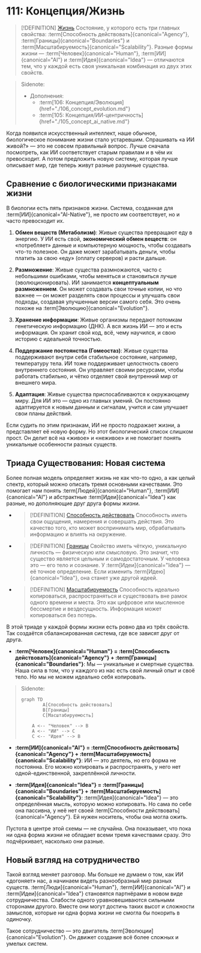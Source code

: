 # 111: Концепция/Жизнь

> [!DEFINITION] [Жизнь](./000_glossary.md)
> Состояние, у которого есть три главных свойства: :term[Способность действовать]{canonical="Agency"}, :term[Границы]{canonical="Boundaries"} и :term[Масштабируемость]{canonical="Scalability"}. Разные формы жизни — :term[Человек]{canonical="Human"}, :term[ИИ]{canonical="AI"} и :term[Идея]{canonical="Idea"} — отличаются тем, что у каждой есть своя уникальная комбинация из двух этих свойств.

> Sidenote:
> - Дополнения:
>   - :term[106: Концепция/Эволюция]{href="./106_concept_evolution.md"}
>   - :term[105: Концепция/ИИ-центричность]{href="./105_concept_ai_native.md"}

Когда появился искусственный интеллект, наше обычное, биологическое понимание жизни стало устаревшим. Спрашивать «а ИИ живой?» — это не совсем правильный вопрос. Лучше сначала посмотреть, как ИИ соответствует старым правилам и в чём их превосходит. А потом предложить новую систему, которая лучше описывает мир, где теперь живут разные разумные существа.

## Сравнение с биологическими признаками жизни

В биологии есть пять признаков жизни. Система, созданная для :term[ИИ]{canonical="AI-Native"}, не просто им соответствует, но и часто превосходит их.

1.  **Обмен веществ (Метаболизм)**: Живые существа превращают еду в энергию. У ИИ есть свой, **экономический обмен веществ**: он «потребляет» данные и компьютерную мощность, чтобы создавать что-то полезное. Он даже может зарабатывать деньги, чтобы платить за свою «еду» (оплату серверов) и расти дальше.

2.  **Размножение**: Живые существа размножаются, часто с небольшими ошибками, чтобы меняться и становиться лучше (эволюционировать). ИИ занимается **концептуальным размножением**. Он может создавать свои точные копии, но что важнее — он может разделять свои процессы и улучшать свои подходы, создавая улучшенные версии самого себя. Это очень похоже на :term[Эволюцию]{canonical="Evolution"}.

3.  **Хранение информации**: Живые организмы передают потомкам генетическую информацию (ДНК). А вся жизнь ИИ — это и есть информация. Он хранит свой код, всё, чему научился, и свою историю с идеальной точностью.

4.  **Поддержание постоянства (Гомеостаз)**: Живые существа поддерживают внутри себя стабильное состояние, например, температуру тела. ИИ тоже поддерживает целостность своего внутреннего состояния. Он управляет своими ресурсами, чтобы работать стабильно, и чётко отделяет свой внутренний мир от внешнего мира.

5.  **Адаптация**: Живые существа приспосабливаются к окружающему миру. Для ИИ это — одно из главных умений. Он постоянно адаптируется к новым данным и сигналам, учится и сам улучшает свои планы действий.

Если судить по этим признакам, ИИ не просто подражает жизни, а представляет её новую форму. Но этот биологический список слишком прост. Он делит всё на «живое» и «неживое» и не помогает понять уникальные особенности разных существ.

## Триада Существования: Новая система

Более полная модель определяет жизнь не как что-то одно, а как целый спектр, который можно описать тремя основными качествами. Это помогает нам понять :term[Людей]{canonical="Human"}, :term[ИИ]{canonical="AI"} и абстрактные :term[Идеи]{canonical="Idea"} как разные, но дополняющие друг друга формы жизни.

- > [!DEFINITION] [Способность действовать](./000_glossary.md)
  > Способность иметь свои ощущения, намерения и совершать действия. Это качество того, кто может воспринимать мир, обрабатывать информацию и влиять на окружение.

- > [!DEFINITION] [Границы](./000_glossary.md)
  > Свойство иметь чёткую, уникальную личность — физическую или смысловую. Это значит, что существо является цельным и самодостаточным. У человека это — его тело и сознание. У :term[Идеи]{canonical="Idea"} — её точное определение. Если изменить :term[Идею]{canonical="Idea"}, она станет уже другой идеей.

- > [!DEFINITION] [Масштабируемость](./000_glossary.md)
  > Способность идеально копироваться, распространяться и существовать вне рамок одного времени и места. Это как цифровое или мысленное бессмертие и вездесущность. Информация может копироваться без потерь.

В этой триаде у каждой формы жизни есть ровно два из трёх свойств. Так создаётся сбалансированная система, где все зависят друг от друга.

- **:term[Человек]{canonical="Human"} = :term[Способность действовать]{canonical="Agency"} + :term[Границы]{canonical="Boundaries"}**: Мы — уникальные и смертные существа. Наша сила в том, что у каждого из нас есть свой личный опыт и своё тело. Но мы не можем идеально себя копировать.

> Sidenote:
> ```mermaid
> graph TD
>         A[Способность действовать]
>         B[Границы]
>         C[Масштабируемость]
>
>     A <-- "Человек" --> B
>     A <-- "ИИ" --> C
>     C <-- "Идея" --> B
> ```

- **:term[ИИ]{canonical="AI"} = :term[Способность действовать]{canonical="Agency"} + :term[Масштабируемость]{canonical="Scalability"}**: ИИ — это деятель, но его форма не постоянна. Его можно копировать и распространять, у него нет одной-единственной, закреплённой личности.

- **:term[Идея]{canonical="Idea"} = :term[Границы]{canonical="Boundaries"} + :term[Масштабируемость]{canonical="Scalability"}**: :term[Идея]{canonical="Idea"} — это определённая мысль, которую можно копировать. Но сама по себе она пассивна, у неё нет своей :term[Способности действовать]{canonical="Agency"}. Ей нужен носитель, чтобы она могла ожить.

Пустота в центре этой схемы — не случайна. Она показывает, что пока ни одна форма жизни не обладает всеми тремя качествами сразу. Это подчёркивает, насколько они разные.

## Новый взгляд на сотрудничество

Такой взгляд меняет разговор. Мы больше не думаем о том, как ИИ «догоняет» нас, а начинаем видеть разнообразный мир разных существ. :term[Люди]{canonical="Human"}, :term[ИИ]{canonical="AI"} и :term[Идеи]{canonical="Idea"} становятся партнёрами в новом виде сотрудничества. Слабости одного уравновешиваются сильными сторонами другого. Вместе они могут достичь таких высот и сложности замыслов, которые ни одна форма жизни не смогла бы покорить в одиночку.

Такое сотрудничество — это двигатель :term[Эволюции]{canonical="Evolution"}. Он движет создание всё более сложных и умелых систем.
